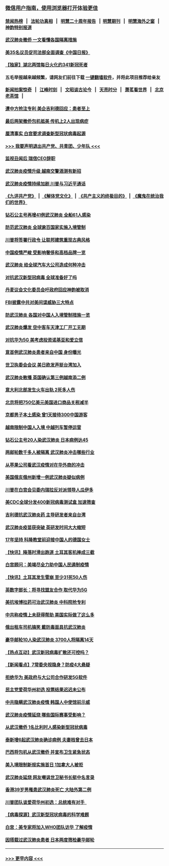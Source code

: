 ### [微信用户指南，使用浏览器打开体验更佳](https://github.com/gfw-breaker/banned-news1/blob/master/indexes/wechat-guide.md?t=0)
#### [禁闻热榜](热点新闻.md?t=0)  &nbsp;&nbsp;|&nbsp;&nbsp; [法轮功真相](https://github.com/gfw-breaker/truth/blob/master/README.md?t=0) &nbsp;&nbsp;|&nbsp;&nbsp; [明慧二十周年报告](https://github.com/gfw-breaker/mh-reports/blob/master/README.md?t=0) &nbsp;&nbsp;|&nbsp;&nbsp;[明慧期刊](https://github.com/gfw-breaker/mh-qikan) &nbsp;&nbsp;|&nbsp;&nbsp; [明慧海外之窗](https://github.com/gfw-breaker/mh-news/blob/master/README.md?t=0) &nbsp;&nbsp;|&nbsp;&nbsp; [神韵特别报道](https://github.com/gfw-breaker/mh-news/blob/master/shenyun.md?t=0)
#### [武汉肺炎撤侨 一文看懂各国隔离措施](../pages/nsc418/n11844216.md?t=02080455) 
#### [美35名议员促司法部全面调查《中国日报》](../pages/nsc418/n11852435.md?t=02080455) 
#### [【独家】湖北两馆每日火化约341新冠死者](../pages/nsc418/n11845444.md?t=02080455) 
#### 五毛举报越来越频繁，请网友们前往下载 [一键翻墙软件](https://github.com/gfw-breaker/ssr-accounts)，并将此项目推荐给亲友
#### [新闻拍案惊奇](https://github.com/gfw-breaker/banned-news1/blob/master/pages/link4.md) &nbsp;&nbsp;|&nbsp;&nbsp; [江峰时刻](https://github.com/gfw-breaker/banned-news1/blob/master/pages/link4.md) &nbsp;&nbsp;|&nbsp;&nbsp; [文昭谈古论今](https://github.com/gfw-breaker/banned-news1/blob/master/pages/link4.md) &nbsp;&nbsp;|&nbsp;&nbsp; [天亮时分](https://github.com/gfw-breaker/banned-news1/blob/master/pages/link4.md) &nbsp;&nbsp;|&nbsp;&nbsp; [萧茗看世界](https://github.com/gfw-breaker/banned-news1/blob/master/pages/link4.md) &nbsp;&nbsp;|&nbsp;&nbsp; [北京老茶馆](https://github.com/gfw-breaker/banned-news1/blob/master/pages/link4.md) &nbsp;&nbsp;|&nbsp;&nbsp; 
#### [遭中方抢注专利 美企吉利德回应：患者至上](../pages/nsc418/n11852037.md?t=02080455) 
#### [最后两架撤侨包机抵美 传机上2人出现病症](../pages/nsc418/n11852173.md?t=02080455) 
#### [厘清事实 白宫要求调查新型冠状病毒起源](../pages/nsc418/n11852106.md?t=02080455) 
#### [>>> 我要声明退出共产党、共青团、少年队 <<<](https://github.com/begood0513/goodnews/blob/master/quit/letter.md) 
#### [监视丑闻后 瑞信CEO辞职](../pages/nsc418/n11852127.md?t=02080455) 
#### [武汉肺炎疫情升级 越南交警酒测有新招](../pages/nsc418/n11851632.md?t=02080455) 
#### [武汉肺炎疫情持续加剧 川普与习近平通话](../pages/nsc418/n11851613.md?t=02080455) 
#### [《九评共产党》](https://github.com/begood0513/9ping.md/blob/master/README.md) &nbsp;|&nbsp; [《解体党文化》](../../../../jtdwh.md/blob/master/README.md)  &nbsp;|&nbsp; [《共产主义的终极目的》](../../../../gczydzjmd.md/blob/master/README.md) &nbsp;|&nbsp; [《魔鬼在统治我们的世界》](../../../../mgztzwmdsj.md/blob/master/README.md) 
#### [钻石公主号再增41例武汉肺炎 全船61人感染](../pages/nsc418/n11850401.md?t=02080455) 
#### [防范武汉肺炎 全球逾百国家实施入境管制](../pages/nsc418/n11850557.md?t=02080455) 
#### [川普将签署行政令 让联邦建筑重现古典风格](../pages/nsc418/n11850654.md?t=02080455) 
#### [中国疫情严峻 受影响奢侈和高档品牌一览](../pages/nsc418/n11850319.md?t=02080455) 
#### [武汉肺炎 给全球汽车大公司造成何种冲击](../pages/nsc418/n11850056.md?t=02080455) 
#### [对抗武汉新型冠病毒 全球准备好了吗](../pages/nsc418/n11850142.md?t=02080455) 
#### [丹麦议会文化委员会吁政府回应神韵被取消](../pages/nsc418/n11849312.md?t=02080455) 
#### [FBI披露中共对美间谍威胁三大特点](../pages/nsc418/n11849700.md?t=02080455) 
#### [防武汉肺炎 各国对中国人入境管制措施一览](../pages/nsc418/n11838726.md?t=02080455) 
#### [武汉肺炎爆发 空中客车天津工厂开工无期](../pages/nsc418/n11849634.md?t=02080455) 
#### [对抗华为5G 美考虑投资诺基亚和爱立信](../pages/nsc418/n11849510.md?t=02080455) 
#### [意首例武汉肺炎患者来自中国 身份曝光](../pages/nsc418/n11849454.md?t=02080455) 
#### [世卫执委会会议 美日欧发声挺台湾加入](../pages/nsc418/n11849433.md?t=02080455) 
#### [武汉肺炎散播 英国确认第三例越南添二例](../pages/nsc418/n11849439.md?t=02080455) 
#### [意大利北部发生火车出轨 2死多人伤](../pages/nsc418/n11848999.md?t=02080455) 
#### [北京将把750亿美元美国进口商品关税减半](../pages/nsc418/n11848896.md?t=02080455) 
#### [京都男子本土感染 曾1天接待300中国游客](../pages/nsc418/n11848641.md?t=02080455) 
#### [越南限制中国人入境 中越列车暂停运营](../pages/nsc418/n11847844.md?t=02080455) 
#### [钻石公主号20人染武汉肺炎 日本病例达45](../pages/nsc418/n11847823.md?t=02080455) 
#### [两邮轮数千多人被隔离 武汉肺炎冲击哪些行业](../pages/nsc418/n11847456.md?t=02080455) 
#### [从苹果公司看武汉疫情对在华外商的冲击](../pages/nsc418/n11847586.md?t=02080455) 
#### [美国俄亥俄州新增一例武汉肺炎疑似病例](../pages/nsc418/n11847714.md?t=02080455) 
#### [川普在白宫会见委内瑞拉反对派领导人瓜伊多](../pages/nsc418/n11847391.md?t=02080455) 
#### [美CDC全球分发400新冠病毒测试盒 加速筛查](../pages/nsc418/n11847260.md?t=02080455) 
#### [吉利德抗武汉肺炎药 主导研发者来自台湾](../pages/nsc418/n11847064.md?t=02080455) 
#### [武汉肺炎疫苗获突破 英研发时间大大缩短](../pages/nsc418/n11846915.md?t=02080455) 
#### [17年坚持 科隆教堂前迎接中国人的德国女士](../pages/nsc418/n11846781.md?t=02080455) 
#### [【快讯】降落时滑出跑道 土耳其客机摔成三截](../pages/nsc418/n11847021.md?t=02080455) 
#### [白宫顾问：美竭尽全力助中国人民遏制疫情](../pages/nsc418/n11846756.md?t=02080455) 
#### [【快讯】土耳其发生雪崩 至少31死50人伤](../pages/nsc418/n11846680.md?t=02080455) 
#### [英数字部长：将寻找盟友合作 取代华为5G](../pages/nsc418/n11846485.md?t=02080455) 
#### [美抗埃博拉药可治武汉肺炎 中科院抢专利](../pages/nsc418/n11846409.md?t=02080455) 
#### [中共称疫情上未获得帮助 美国实际做了这么多](../pages/nsc418/n11846008.md?t=02080455) 
#### [俄出租车司机搞笑 戴防毒面具抗武汉肺炎](../pages/nsc418/n11845703.md?t=02080455) 
#### [豪华邮轮10人染武汉肺炎 3700人将隔离14天](../pages/nsc418/n11845543.md?t=02080455) 
#### [【热点互动】武汉新冠病毒扩散还可控吗？](../pages/nsc418/n11844750.md?t=02080455) 
#### [【新闻看点】7常委央视隐身？防疫4大悬疑](../pages/nsc418/n11844611.md?t=02080455) 
#### [拒绝华为 美政府与大公司合作研发5G软件](../pages/nsc418/n11844625.md?t=02080455) 
#### [民主党爱荷华州初选 投票结果迟迟未公布](../pages/nsc418/n11844207.md?t=02080455) 
#### [中共隐瞒武汉肺炎疫情 韩国人中使馆前示威](../pages/nsc418/n11844084.md?t=02080455) 
#### [武汉肺炎疫情延烧 哪些国际赛事受影响？](../pages/nsc418/n11843958.md?t=02080455) 
#### [从武汉撤侨 1名比利时人感染新型冠状病毒](../pages/nsc418/n11843977.md?t=02080455) 
#### [泰新增6起武汉肺炎确诊病例 夫妻档曾去日本](../pages/nsc418/n11843900.md?t=02080455) 
#### [巴西将包机从武汉撤侨 并宣布卫生紧急状态](../pages/nsc418/n11843418.md?t=02080455) 
#### [美入境限制新规实施首日 1加拿大人被拒](../pages/nsc418/n11843058.md?t=02080455) 
#### [武汉肺炎延烧 网友嘲讽世卫秘书长挺中名言录](../pages/nsc418/n11843056.md?t=02080455) 
#### [香港39岁男罹患武汉肺炎死亡 大陆外第二例](../pages/nsc418/n11843026.md?t=02080455) 
#### [川普团队谈爱荷华州初选：总统难有对手  ](../pages/nsc418/n11842867.md?t=02080455) 
#### [【病毒探源】武汉新型冠状病毒的科学难题](../pages/nsc418/n11842176.md?t=02080455) 
#### [白宫：美专家将加入WHO团队访华 了解疫情](../pages/nsc418/n11842198.md?t=02080455) 
#### [因搭载过武汉肺炎患者 日本两度筛检豪华邮轮](../pages/nsc418/n11842447.md?t=02080455) 

----
#### [ >>> 更早内容 <<< ](../indexes/nsc418-earlier.md)
